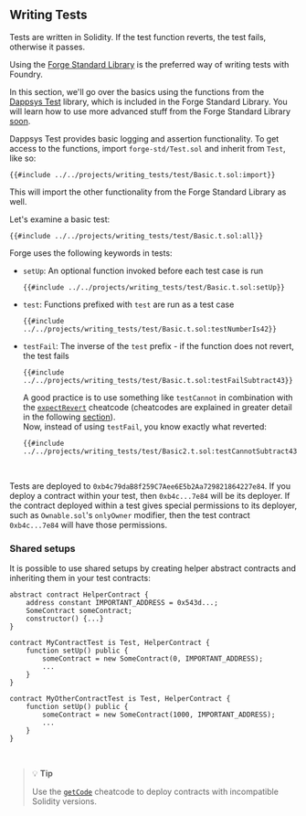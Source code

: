 ## Writing Tests

Tests are written in Solidity. If the test function reverts, the test fails, otherwise it passes.

Using the [Forge Standard Library](https://github.com/foundry-rs/forge-std) is the preferred way of writing tests with Foundry.

In this section, we'll go over the basics using the functions from the [Dappsys Test](https://github.com/dapphub/ds-test) library, which is included in the Forge Standard Library. You will learn how to use more advanced stuff from the Forge Standard Library [soon](./forge-std.md). 

Dappsys Test provides basic logging and assertion functionality. To get access to the functions, import `forge-std/Test.sol` and inherit from `Test`, like so:

```solidity
{{#include ../../projects/writing_tests/test/Basic.t.sol:import}}
```

This will import the other functionality from the Forge Standard Library as well.

Let's examine a basic test:

```solidity
{{#include ../../projects/writing_tests/test/Basic.t.sol:all}}
```

Forge uses the following keywords in tests:

- `setUp`: An optional function invoked before each test case is run
    ```solidity
    {{#include ../../projects/writing_tests/test/Basic.t.sol:setUp}}
    ```
- `test`: Functions prefixed with `test` are run as a test case
    ```solidity
    {{#include ../../projects/writing_tests/test/Basic.t.sol:testNumberIs42}}
    ```
- `testFail`: The inverse of the `test` prefix - if the function does not revert, the test fails
    ```solidity
    {{#include ../../projects/writing_tests/test/Basic.t.sol:testFailSubtract43}}
    ```
    A good practice is to use something like `testCannot` in combination with the [`expectRevert`](../cheatcodes/expect-revert.md) cheatcode (cheatcodes are explained in greater detail in the following [section](./cheatcodes.md)).
    <br>
    Now, instead of using `testFail`, you know exactly what reverted:
    ```solidity
    {{#include ../../projects/writing_tests/test/Basic2.t.sol:testCannotSubtract43}}
    ```
<br>

Tests are deployed to `0xb4c79daB8f259C7Aee6E5b2Aa729821864227e84`. If you deploy a contract within your test, then `0xb4c...7e84` will be its deployer. If the contract deployed within a test gives special permissions to its deployer, such as `Ownable.sol`'s `onlyOwner` modifier, then the test contract `0xb4c...7e84` will have those permissions.

### Shared setups

It is possible to use shared setups by creating helper abstract contracts and inheriting them in your test contracts:

```solidity
abstract contract HelperContract {
    address constant IMPORTANT_ADDRESS = 0x543d...;
    SomeContract someContract;
    constructor() {...}
}

contract MyContractTest is Test, HelperContract {
    function setUp() public {
        someContract = new SomeContract(0, IMPORTANT_ADDRESS);
        ...
    }
}

contract MyOtherContractTest is Test, HelperContract {
    function setUp() public {
        someContract = new SomeContract(1000, IMPORTANT_ADDRESS);
        ...
    }
}
```

<br>

> 💡 **Tip**
>
> Use the [`getCode`](../cheatcodes/get-code.md) cheatcode to deploy contracts with incompatible Solidity versions.
